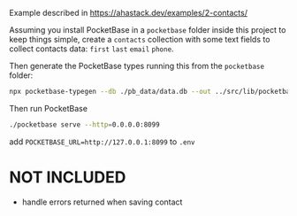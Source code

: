 Example described in <https://ahastack.dev/examples/2-contacts/>

Assuming you install PocketBase in a `pocketbase` folder inside this project to keep things simple, create a `contacts` collection with some text fields to collect contacts data: `first` `last` `email` `phone`.

Then generate the PocketBase types running this from the `pocketbase` folder:

```sh
npx pocketbase-typegen --db ./pb_data/data.db --out ../src/lib/pocketbase-types.ts
```

Then run PocketBase

```sh
./pocketbase serve --http=0.0.0.0:8099
```

add `POCKETBASE_URL=http://127.0.0.1:8099` to `.env`

# NOT INCLUDED

- handle errors returned when saving contact
